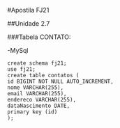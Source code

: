 #Apostila FJ21

##Unidade 2.7

###Tabela CONTATO:

-MySql

```
create schema fj21;
use fj21;
create table contatos (
id BIGINT NOT NULL AUTO_INCREMENT,
nome VARCHAR(255),
email VARCHAR(255),
endereco VARCHAR(255),
dataNascimento DATE,
primary key (id)
);
```